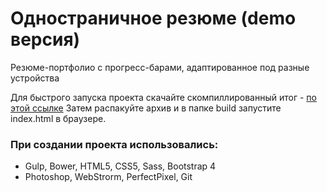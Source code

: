 #  Одностраничное резюме (demo версия)

Резюме-портфолио с прогресс-барами, адаптированное под разные устройства

Для быстрого запуска проекта скачайте скомпиллированный итог - [по этой ссылке](https://drive.google.com/open?id=1Wwr1H_gAw2pLM4c0BYzVa3u6KAR_FmYQ)
Затем распакуйте архив и в папке build запустите index.html в браузере.

### При создании проекта использовались:

  - Gulp, Bower, HTML5, CSS5, Sass, Bootstrap 4
  - Photoshop, WebStrorm, PerfectPixel, Git